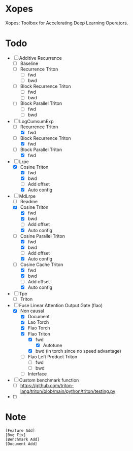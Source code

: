 # Xopes

Xopes: Toolbox for Accelerating Deep Learning Operators.

# Todo
- [ ] Additive Recurrence
  - [ ] Baseline
  - [ ] Recurrence Triton
    - [ ] fwd
    - [ ] bwd
  - [ ] Block Recurrence Triton
    - [ ] fwd
    - [ ] bwd
  - [ ] Block Parallel Triton
    - [ ] fwd
    - [ ] bwd
- [ ] LogCumsumExp
  - [ ] Recurrence Triton
    - [x] fwd
  - [ ] Block Recurrence Triton
    - [x] fwd
  - [ ] Block Parallel Triton
    - [x] fwd
- [ ] Lrpe
  - [x] Cosine Triton
    - [x] fwd
    - [x] bwd
    - [ ] Add offset
    - [x] Auto config
- [ ] MdLrpe
  - [ ] Readme
  - [x] Cosine Triton
    - [x] fwd
    - [x] bwd
    - [ ] Add offset
    - [x] Auto config
  - [ ] Cosine Parallel Triton
    - [x] fwd
    - [x] bwd
    - [ ] Add offset
    - [x] Auto config
  - [ ] Cosine Cache Triton
    - [x] fwd
    - [x] bwd
    - [ ] Add offset
    - [x] Auto config
- [ ] Tpe
  - [ ] Triton
- [ ] Fuse Linear Attention Output Gate (flao)
  - [x] Non causal
    - [x] Document
    - [x] Lao Torch
    - [x] Flao Torch
    - [x] Flao Triton
      - [x] fwd
        - [x] Autotune
      - [x] bwd (in torch since no speed advantage)
    - [ ] Flao Left Product Triton
      - [ ] fwd
      - [ ] bwd
    - [ ] Interface
- [ ] Custom benchmark function
  - [ ] https://github.com/triton-lang/triton/blob/main/python/triton/testing.py
- [ ]

# Note
```
[Feature Add]
[Bug Fix]
[Benchmark Add]
[Document Add]
```
